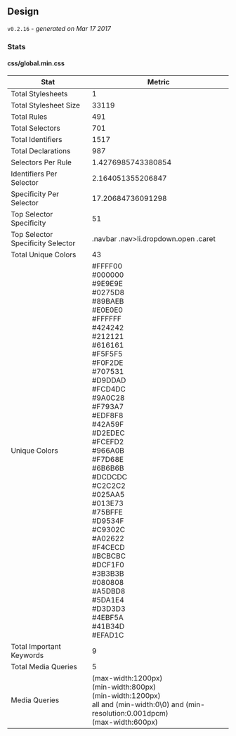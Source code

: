 ## Design
`v0.2.16` - *generated on Mar 17 2017*
### Stats
#### css/global.min.css
|Stat|Metric|
|---|---|
|Total Stylesheets|1|
|Total Stylesheet Size|33119|
|Total Rules|491|
|Total Selectors|701|
|Total Identifiers|1517|
|Total Declarations|987|
|Selectors Per Rule|1.4276985743380854|
|Identifiers Per Selector|2.164051355206847|
|Specificity Per Selector|17.20684736091298|
|Top Selector Specificity|51|
|Top Selector Specificity Selector|.navbar .nav>li.dropdown.open .caret|
|Total Unique Colors|43|
|Unique Colors|#FFFF00<br/>#000000<br/>#9E9E9E<br/>#0275D8<br/>#89BAEB<br/>#E0E0E0<br/>#FFFFFF<br/>#424242<br/>#212121<br/>#616161<br/>#F5F5F5<br/>#F0F2DE<br/>#707531<br/>#D9DDAD<br/>#FCD4DC<br/>#9A0C28<br/>#F793A7<br/>#EDF8F8<br/>#42A59F<br/>#D2EDEC<br/>#FCEFD2<br/>#966A0B<br/>#F7D68E<br/>#6B6B6B<br/>#DCDCDC<br/>#C2C2C2<br/>#025AA5<br/>#013E73<br/>#75BFFE<br/>#D9534F<br/>#C9302C<br/>#A02622<br/>#F4CECD<br/>#BCBCBC<br/>#DCF1F0<br/>#3B3B3B<br/>#080808<br/>#A5DBD8<br/>#5DA1E4<br/>#D3D3D3<br/>#4EBF5A<br/>#41B34D<br/>#EFAD1C|
|Total Important Keywords|9|
|Total Media Queries|5|
|Media Queries|(max-width:1200px)<br/>(min-width:800px)<br/>(min-width:1200px)<br/>all and (min-width:0\0) and (min-resolution:0.001dpcm)<br/>(max-width:600px)|